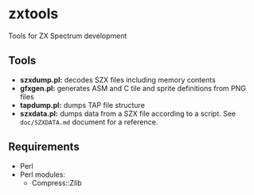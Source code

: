 # zxtools

Tools for ZX Spectrum development

## Tools

* **szxdump.pl:** decodes SZX files including memory contents
* **gfxgen.pl:** generates ASM and C tile and sprite definitions from PNG files
* **tapdump.pl:** dumps TAP file structure
* **szxdata.pl:** dumps data from a SZX file according to a script. See
  `doc/SZXDATA.md` document for a reference.

## Requirements

* Perl
* Perl modules:
  * Compress::Zlib
